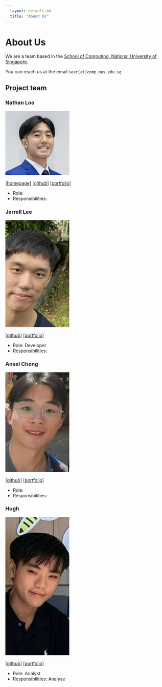 ```yaml
---
  layout: default.md
  title: "About Us"
---
```


# About Us

We are a team based in the [School of Computing, National University of Singapore](http://www.comp.nus.edu.sg).

You can reach us at the email `seer[at]comp.nus.edu.sg`

## Project team

### Nathan Loo

<img src="images/natlv.png" width="200px">

[[homepage](https://nathan-loo.vercel.app)]
[[github](https://github.com/natlv)]
[[portfolio](team/natlv.md)]

* Role: 
* Responsibilities: 

### Jerrell Lee

<img src="images/jerrelllee.png" width="200px">

[[github](https://github.com/jerrelllee)]
[[portfolio](team/jerrelllee.md)]

* Role: Developer
* Responsibilities: 

### Ansel Chong

<img src="images/ansel-ch.png" width="200px">

[[github](https://github.com/Ansel-Ch)]
[[portfolio](team/ansel-ch.md)]

* Role:
* Responsibilities:

### Hugh 

<img src="images/gnoossk.png" width="200px">

[[github](http://github.com/gnoossk)]
[[portfolio](team/gnoossk.md)]

* Role: Analyst
* Responsibilities: Analyse


